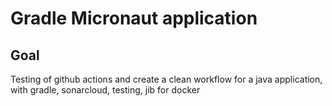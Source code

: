 # Gradle Micronaut application

## Goal

Testing of github actions and create a clean workflow for a java application, with gradle, sonarcloud, testing, jib for docker

